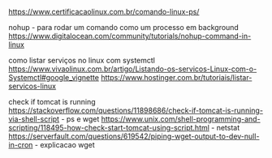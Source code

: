 https://www.certificacaolinux.com.br/comando-linux-ps/

nohup - para rodar um comando como um  processo em background
https://www.digitalocean.com/community/tutorials/nohup-command-in-linux

como listar serviços no linux com systemctl
https://www.vivaolinux.com.br/artigo/Listando-os-servicos-Linux-com-o-Systemctl#google_vignette
https://www.hostinger.com.br/tutoriais/listar-servicos-linux

check if tomcat  is running
https://stackoverflow.com/questions/11898686/check-if-tomcat-is-running-via-shell-script - ps  e wget
https://www.unix.com/shell-programming-and-scripting/118495-how-check-start-tomcat-using-script.html - netstat
https://serverfault.com/questions/619542/piping-wget-output-to-dev-null-in-cron - explicacao wget
